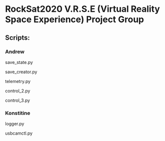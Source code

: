 # RockSat2020 V.R.S.E (Virtual Reality Space Experience) Project Group

## Scripts:

### Andrew

save_state.py


save_creator.py


telemetry.py


control_2.py


control_3.py


### Konstitine 

logger.py


usbcamctl.py
